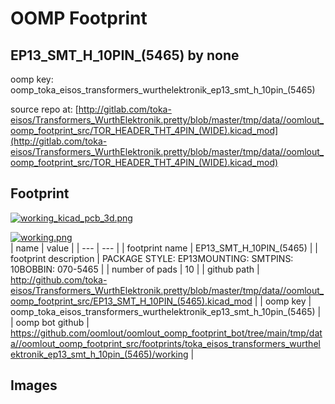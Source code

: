 # OOMP Footprint  
## EP13_SMT_H_10PIN_(5465)  by none  
  
oomp key: oomp_toka_eisos_transformers_wurthelektronik_ep13_smt_h_10pin_(5465)  
  
source repo at: [http://gitlab.com/toka-eisos/Transformers_WurthElektronik.pretty/blob/master/tmp/data//oomlout_oomp_footprint_src/TOR_HEADER_THT_4PIN_(WIDE).kicad_mod](http://gitlab.com/toka-eisos/Transformers_WurthElektronik.pretty/blob/master/tmp/data//oomlout_oomp_footprint_src/TOR_HEADER_THT_4PIN_(WIDE).kicad_mod)  
## Footprint  
  
[![working_kicad_pcb_3d.png](working_kicad_pcb_3d_600.png)](working_kicad_pcb_3d.png)  
  
[![working.png](working_600.png)](working.png)  
| name | value | 
| --- | --- | 
| footprint name | EP13_SMT_H_10PIN_(5465) | 
| footprint description | PACKAGE STYLE: EP13MOUNTING: SMTPINS: 10BOBBIN: 070-5465 | 
| number of pads | 10 | 
| github path | http://github.com/toka-eisos/Transformers_WurthElektronik.pretty/blob/master/tmp/data//oomlout_oomp_footprint_src/EP13_SMT_H_10PIN_(5465).kicad_mod | 
| oomp key | oomp_toka_eisos_transformers_wurthelektronik_ep13_smt_h_10pin_(5465) | 
| oomp bot github | https://github.com/oomlout/oomlout_oomp_footprint_bot/tree/main/tmp/data//oomlout_oomp_footprint_src/footprints/toka_eisos_transformers_wurthelektronik_ep13_smt_h_10pin_(5465)/working | 
## Images  
